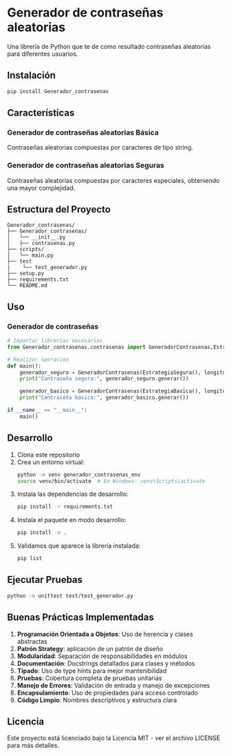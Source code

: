 # Generador de contraseñas aleatorias

Una librería de Python que te de como resultado contraseñas aleatorias para diferentes usuarios.

## Instalación

```bash
pip install Generador_contrasenas
```

## Características

### Generador de contraseñas aleatorias Básica
Contraseñas aleatorias compuestas por caracteres de tipo string.

### Generador de contraseñas aleatorias Seguras
Contraseñas aleatorias compuestas por caracteres especiales, obteniendo
una mayor complejidad. 

## Estructura del Proyecto
```
Generador_contrasenas/
├── Generador_contrasenas/
│   └── __init__.py
│   ├── contrasenas.py
├── scripts/
│   └── main.py
├── test
|    └── test_generador.py
├── setup.py
├── requirements.txt
└── README.md
```

## Uso

### Generador de contraseñas
```python
# Importar librerías necesarias
from Generador_contrasenas.contrasenas import GeneradorContrasenas,EstrategiaBasica,EstrategiaSegura

# Realizar operación
def main():
    generador_seguro = GeneradorContrasenas(EstrategiaSegura(), longitud=16)
    print("Contraseña segura:", generador_seguro.generar())

    generador_basico = GeneradorContrasenas(EstrategiaBasica(), longitud=10)
    print("Contraseña básica:", generador_basico.generar())

if __name__ == "__main__":
    main()
```

## Desarrollo

1. Clona este repositorio
2. Crea un entorno virtual:
   ```bash
   python -m venv generador_contrasenas_env
   source venv/bin/activate  # En Windows: venv\Scripts\activate
   ```
3. Instala las dependencias de desarrollo:
   ```bash
   pip install -r requirements.txt
   ```
4. Instala el paquete en modo desarrollo:
   ```bash
   pip install -e .
   ```
 5. Validamos que aparece la librería instalada:
    ```bash
    pip list
    ```  

## Ejecutar Pruebas

```bash
python -m unittest test/test_generador.py
```

## Buenas Prácticas Implementadas

1. **Programación Orientada a Objetos**: Uso de herencia y clases abstractas
2. **Patrón Strategy**: aplicación de un patrón de diseño
3. **Modularidad**: Separación de responsabilidades en módulos
4. **Documentación**: Docstrings detallados para clases y métodos
5. **Tipado**: Uso de type hints para mejor mantenibilidad
6. **Pruebas**: Cobertura completa de pruebas unitarias
7. **Manejo de Errores**: Validación de entrada y manejo de excepciones
8. **Encapsulamiento**: Uso de propiedades para acceso controlado
9. **Código Limpio**: Nombres descriptivos y estructura clara

## Licencia

Este proyecto está licenciado bajo la Licencia MIT - ver el archivo LICENSE para más detalles.
